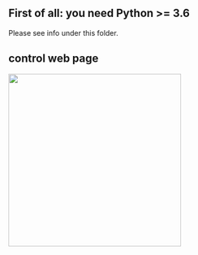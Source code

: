 ## First of all: you need Python >= 3.6

Please see info under this folder.

## control web page

<a href="url"><img src="https://github.com/Rsantct/pe.audio.sys/blob/master/pe.audio.sys/share/www/images/control%20web%20v1.2a.jpg" align="center" width="340" ></a>
